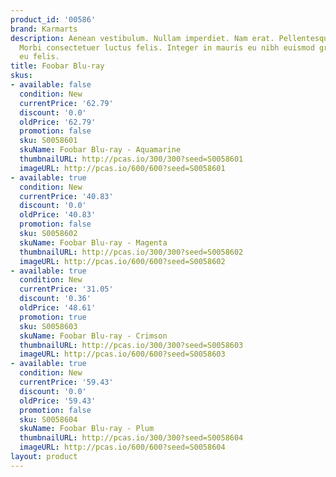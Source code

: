 ```yaml
---
product_id: '00586'
brand: Karmarts
description: Aenean vestibulum. Nullam imperdiet. Nam erat. Pellentesque vitae tellus.
  Morbi consectetuer luctus felis. Integer in mauris eu nibh euismod gravida. Curabitur
  eu felis.
title: Foobar Blu-ray
skus:
- available: false
  condition: New
  currentPrice: '62.79'
  discount: '0.0'
  oldPrice: '62.79'
  promotion: false
  sku: S0058601
  skuName: Foobar Blu-ray - Aquamarine
  thumbnailURL: http://pcas.io/300/300?seed=S0058601
  imageURL: http://pcas.io/600/600?seed=S0058601
- available: true
  condition: New
  currentPrice: '40.83'
  discount: '0.0'
  oldPrice: '40.83'
  promotion: false
  sku: S0058602
  skuName: Foobar Blu-ray - Magenta
  thumbnailURL: http://pcas.io/300/300?seed=S0058602
  imageURL: http://pcas.io/600/600?seed=S0058602
- available: true
  condition: New
  currentPrice: '31.05'
  discount: '0.36'
  oldPrice: '48.61'
  promotion: true
  sku: S0058603
  skuName: Foobar Blu-ray - Crimson
  thumbnailURL: http://pcas.io/300/300?seed=S0058603
  imageURL: http://pcas.io/600/600?seed=S0058603
- available: true
  condition: New
  currentPrice: '59.43'
  discount: '0.0'
  oldPrice: '59.43'
  promotion: false
  sku: S0058604
  skuName: Foobar Blu-ray - Plum
  thumbnailURL: http://pcas.io/300/300?seed=S0058604
  imageURL: http://pcas.io/600/600?seed=S0058604
layout: product
---
```

